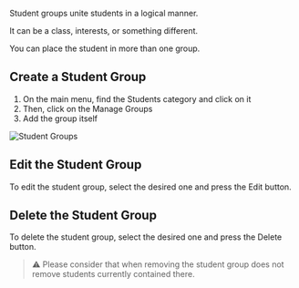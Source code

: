 ﻿Student groups unite students in a logical manner.

It can be a class, interests, or something different.

You can place the student in more than one group.

## Create a Student Group

1.  On the main menu, find the Students category and click on it
2.  Then, click on the Manage Groups
3.  Add the group itself

![Student Groups](/images/docs/students/student-groups/1.png)

## Edit the Student Group

To edit the student group, select the desired one and press the Edit button.

## Delete the Student Group

To delete the student group, select the desired one and press the Delete button.

> ⚠️ Please consider that when removing the student group does not remove students currently contained there.
